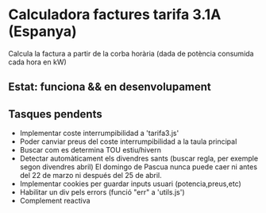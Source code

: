 # Calculadora factures tarifa 3.1A (Espanya)

Calcula la factura a partir de la corba horària
(dada de potència consumida cada hora en kW)

## Estat: funciona && en desenvolupament

## Tasques pendents

- Implementar coste interrumpibilidad a 'tarifa3.js'
- Poder canviar preus del coste interrumpibilidad a la taula principal
- Buscar com es determina TOU estiu/hivern
- Detectar automàticament els divendres sants (buscar regla, per exemple segon divendres abril)
	El domingo de Pascua nunca puede caer ni antes del 22 de marzo ni después del 25 de abril.
- Implementar cookies per guardar inputs usuari (potencia,preus,etc)
- Habilitar un div pels errors (funció "err" a 'utils.js')
- Complement reactiva
